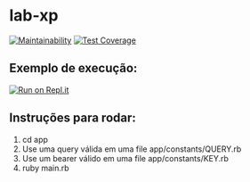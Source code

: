 # lab-xp
[![Maintainability](https://api.codeclimate.com/v1/badges/ac3338c7042f9df20f20/maintainability)](https://codeclimate.com/github/danielhrc/lab-xp/maintainability)
[![Test Coverage](https://api.codeclimate.com/v1/badges/ac3338c7042f9df20f20/test_coverage)](https://codeclimate.com/github/danielhrc/lab-xp/test_coverage)
## Exemplo de execução:
[![Run on Repl.it](https://repl.it/badge/github/danielhrc/lab-xp)](https://repl.it/github/danielhrc/lab-xp)
## Instruções para rodar:
1. cd app
2. Use uma query válida em uma file app/constants/QUERY.rb
3. Use um bearer válido em uma file app/constants/KEY.rb
4. ruby main.rb
